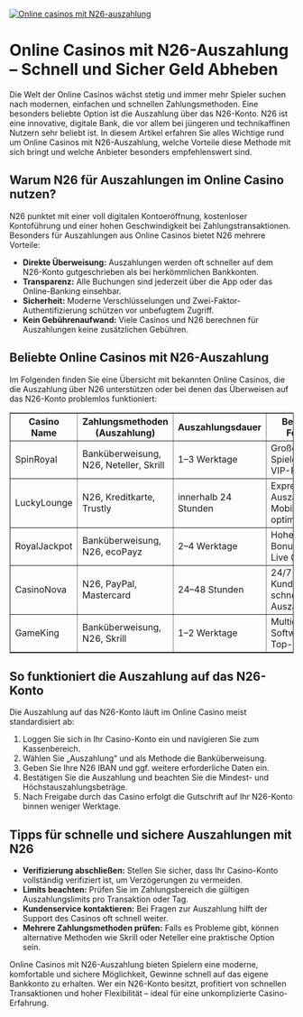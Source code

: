 [![Online casinos mit N26-auszahlung](https://123-caf.pages.dev/gitsignup.png)](https://vrmoo.ru/Bt82HjjY)

<h1>Online Casinos mit N26-Auszahlung – Schnell und Sicher Geld Abheben</h1> <p>Die Welt der Online Casinos wächst stetig und immer mehr Spieler suchen nach modernen, einfachen und schnellen Zahlungsmethoden. Eine besonders beliebte Option ist die Auszahlung über das N26-Konto. N26 ist eine innovative, digitale Bank, die vor allem bei jüngeren und technikaffinen Nutzern sehr beliebt ist. In diesem Artikel erfahren Sie alles Wichtige rund um Online Casinos mit N26-Auszahlung, welche Vorteile diese Methode mit sich bringt und welche Anbieter besonders empfehlenswert sind.</p>  <h2>Warum N26 für Auszahlungen im Online Casino nutzen?</h2> <p>N26 punktet mit einer voll digitalen Kontoeröffnung, kostenloser Kontoführung und einer hohen Geschwindigkeit bei Zahlungstransaktionen. Besonders für Auszahlungen aus Online Casinos bietet N26 mehrere Vorteile:</p> <ul>   <li><strong>Direkte Überweisung:</strong> Auszahlungen werden oft schneller auf dem N26-Konto gutgeschrieben als bei herkömmlichen Bankkonten.</li>   <li><strong>Transparenz:</strong> Alle Buchungen sind jederzeit über die App oder das Online-Banking einsehbar.</li>   <li><strong>Sicherheit:</strong> Moderne Verschlüsselungen und Zwei-Faktor-Authentifizierung schützen vor unbefugtem Zugriff.</li>   <li><strong>Kein Gebührenaufwand:</strong> Viele Casinos und N26 berechnen für Auszahlungen keine zusätzlichen Gebühren.</li> </ul>  <h2>Beliebte Online Casinos mit N26-Auszahlung</h2> <p>Im Folgenden finden Sie eine Übersicht mit bekannten Online Casinos, die die Auszahlung über N26 unterstützen oder bei denen das Überweisen auf das N26-Konto problemlos funktioniert:</p>  <table border="1" cellpadding="8" cellspacing="0">   <thead>     <tr>       <th>Casino Name</th>       <th>Zahlungsmethoden (Auszahlung)</th>       <th>Auszahlungsdauer</th>       <th>Besondere Features</th>     </tr>   </thead>   <tbody>     <tr>       <td>SpinRoyal</td>       <td>Banküberweisung, N26, Neteller, Skrill</td>       <td>1–3 Werktage</td>       <td>Großes Spieleangebot, VIP-Programm</td>     </tr>     <tr>       <td>LuckyLounge</td>       <td>N26, Kreditkarte, Trustly</td>       <td>innerhalb 24 Stunden</td>       <td>Express-Auszahlung, Mobile-optimiert</td>     </tr>     <tr>       <td>RoyalJackpot</td>       <td>Banküberweisung, N26, ecoPayz</td>       <td>2–4 Werktage</td>       <td>Hohe Bonusangebote, Live Casino</td>     </tr>     <tr>       <td>CasinoNova</td>       <td>N26, PayPal, Mastercard</td>       <td>24–48 Stunden</td>       <td>24/7 Kundensupport, schnelle Auszahlungen</td>     </tr>     <tr>       <td>GameKing</td>       <td>Banküberweisung, N26, Skrill</td>       <td>1–2 Werktage</td>       <td>Multidevice, Softwares von Top-Herstellern</td>     </tr>   </tbody> </table>  <h2>So funktioniert die Auszahlung auf das N26-Konto</h2> <p>Die Auszahlung auf das N26-Konto läuft im Online Casino meist standardisiert ab:</p> <ol>   <li>Loggen Sie sich in Ihr Casino-Konto ein und navigieren Sie zum Kassenbereich.</li>   <li>Wählen Sie „Auszahlung“ und als Methode die Banküberweisung.</li>   <li>Geben Sie Ihre N26 IBAN und ggf. weitere erforderliche Daten ein.</li>   <li>Bestätigen Sie die Auszahlung und beachten Sie die Mindest- und Höchstauszahlungsbeträge.</li>   <li>Nach Freigabe durch das Casino erfolgt die Gutschrift auf Ihr N26-Konto binnen weniger Werktage.</li> </ol>  <h2>Tipps für schnelle und sichere Auszahlungen mit N26</h2> <ul>   <li><strong>Verifizierung abschließen:</strong> Stellen Sie sicher, dass Ihr Casino-Konto vollständig verifiziert ist, um Verzögerungen zu vermeiden.</li>   <li><strong>Limits beachten:</strong> Prüfen Sie im Zahlungsbereich die gültigen Auszahlungslimits pro Transaktion oder Tag.</li>   <li><strong>Kundenservice kontaktieren:</strong> Bei Fragen zur Auszahlung hilft der Support des Casinos oft schnell weiter.</li>   <li><strong>Mehrere Zahlungsmethoden prüfen:</strong> Falls es Probleme gibt, können alternative Methoden wie Skrill oder Neteller eine praktische Option sein.</li> </ul>  <p>Online Casinos mit N26-Auszahlung bieten Spielern eine moderne, komfortable und sichere Möglichkeit, Gewinne schnell auf das eigene Bankkonto zu erhalten. Wer ein N26-Konto besitzt, profitiert von schnellen Transaktionen und hoher Flexibilität – ideal für eine unkomplizierte Casino-Erfahrung.</p>